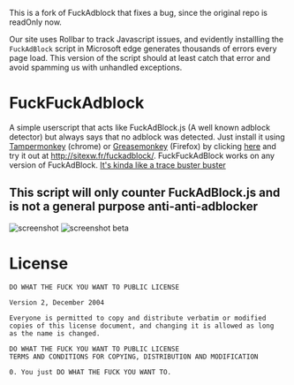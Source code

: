 This is a fork of FuckAdblock that fixes a bug, since the original repo is readOnly now.

Our site uses Rollbar to track Javascript issues, and evidently installling the `FuckAdBlock` script in Microsoft edge generates thousands of errors every page load.  This version of the script should at least catch that error and avoid spamming us with unhandled exceptions.


FuckFuckAdblock
===============

A simple userscript that acts like FuckAdBlock.js (A well known adblock detector) but always says that no adblock was detected. Just install it using [Tampermonkey][tampermonkey] (chrome) or [Greasemonkey][greasemonkey] (Firefox) by clicking [here][raw] and try it out at http://sitexw.fr/fuckadblock/. FuckFuckAdBlock works on any version of FuckAdBlock. [It's kinda like a trace buster buster][tracebusterbuster]

## This script will only counter FuckAdBlock.js and is not a general purpose anti-anti-adblocker

![screenshot](http://i.imgur.com/slDcOAI.png)
![screenshot beta](http://i.imgur.com/3neSZtH.png)

# License 

```
DO WHAT THE FUCK YOU WANT TO PUBLIC LICENSE 

Version 2, December 2004

Everyone is permitted to copy and distribute verbatim or modified
copies of this license document, and changing it is allowed as long
as the name is changed.

DO WHAT THE FUCK YOU WANT TO PUBLIC LICENSE
TERMS AND CONDITIONS FOR COPYING, DISTRIBUTION AND MODIFICATION

0. You just DO WHAT THE FUCK YOU WANT TO.
```

[tracebusterbuster]: http://www.youtube.com/watch?v=Iw3G80bplTg
[tampermonkey]: https://chrome.google.com/webstore/detail/tampermonkey/dhdgffkkebhmkfjojejmpbldmpobfkfo
[greasemonkey]: https://addons.mozilla.org/nl/firefox/addon/greasemonkey/
[raw]: https://raw.githubusercontent.com/Mechazawa/FuckFuckAdblock/master/FuckFuckAdBlock.user.js
